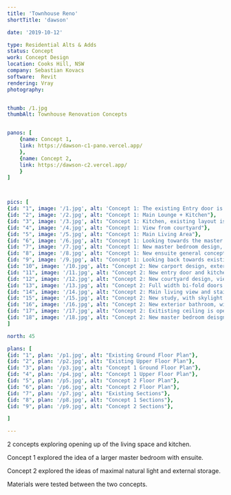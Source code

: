 ```yaml
---
title: 'Townhouse Reno'
shortTitle: 'dawson'

date: '2019-10-12'

type: Residential Alts & Adds
status: Concept
work: Concept Design
location: Cooks Hill, NSW
company: Sebastian Kovacs
software:  Revit
rendering: Vray
photography: 


thumb: /1.jpg
thumbAlt: Townhouse Renovation Concepts


panos: [
    {name: Concept 1,
    link: https://dawson-c1-pano.vercel.app/
    },
    {name: Concept 2,
    link: https://dawson-c2.vercel.app/
    }
]



pics: [
{id: "1", image: '/1.jpg', alt: 'Concept 1: The existing Entry door is kept but stairs now occupy where the existing downstairs toilet and upstairs laundry are, skylights are new to bring natural light down into the main living and kitchen and to enable stack ventilation'},
{id: "2", image: '/2.jpg', alt: "Concept 1: Main Lounge + Kitchen"},
{id: "3", image: '/3.jpg', alt: "Concept 1: Kitchen, existing layout is kept, but one steel column is used to replace the existing brickwork support. "},
{id: "4", image: '/4.jpg', alt: "Concept 1: View from courtyard"},
{id: "5", image: '/5.jpg', alt: "Concept 1: Main Living Area"},
{id: "6", image: '/6.jpg', alt: "Concept 1: Looking towards the master bedroom from the top of the stairs"},
{id: "7", image: '/7.jpg', alt: "Concept 1: New master bedroom design, with ensuite in the location of existing stairs"},
{id: "8", image: '/8.jpg', alt: "Concept 1: New ensuite general concept, width = ~2m and will fit a bath well. The window will need to be considered around privacy"},
{id: "9", image: '/9.jpg', alt: "Concept 1: Looking back towards existing rooms, new storage/linen cupboards"},
{id: "10", image: '/10.jpg', alt: "Concept 2: New carport design, external storage is situated underneath where the existing stairs would be. New pantry window is where existing entry door is and the new entry sliding door is located to the right"},
{id: "11", image: '/11.jpg', alt: "Concept 2: New entry door and kitchen layout. Walk-in pantry and laundry is located the the right of the kitchen. New stairs are where in the place of the existing downstairs toilet"},
{id: "12", image: '/12.jpg', alt: "Concept 2: New courtyard design, viewed from the lounge. Planter boxes replace existing garden beds, but are more narrow. Addition of an outdoor shower and builtin BBQ."},
{id: "13", image: '/13.jpg', alt: "Concept 2: Full width bi-fold doors open the living space extending it seemlessly into the courtyard. The existing clothesline is replaced with a hoistable clothesline situated above the doorway"},
{id: "14", image: '/14.jpg', alt: "Concept 2: Main living view and stairway. Visual connection to new study and window"},
{id: "15", image: '/15.jpg', alt: "Concept 2: New study, with skylight above and existing window replaced with taller one"},
{id: "16", image: '/16.jpg', alt: "Concept 2: New exterior bathroom, with copper / brone lining. Floor tiles matched to new polish concrete floor top"},
{id: "17", image: '/17.jpg', alt: "Concept 2: Exitisting ceiling is opened up exposed roof beams and 3 new skylights. Louvres highlight windows bring in even more light and improve ventilation"},
{id: "18", image: '/18.jpg', alt: "Concept 2: New master bedroom deisgn. Existing balcony floor is floated to new floor level making it more usable. Existing windows / door replaced with full width glass sliding door. Ceiling is now raked"}
]

north: 45

plans: [
{id: "1", plan: '/p1.jpg', alt: "Existing Ground Floor Plan"},
{id: "2", plan: '/p2.jpg', alt: "Existing Upper Floor Plan"},
{id: "3", plan: '/p3.jpg', alt: "Concept 1 Ground Floor Plan"},
{id: "4", plan: '/p4.jpg', alt: "Concept 1 Upper Floor Plan"},
{id: "5", plan: '/p5.jpg', alt: "Concept 2 Floor Plan"},
{id: "6", plan: '/p6.jpg', alt: "Concept 2 Floor Plan"},
{id: "7", plan: '/p7.jpg', alt: "Existing Sections"},
{id: "8", plan: '/p8.jpg', alt: "Concept 1 Sections"},
{id: "9", plan: '/p9.jpg', alt: "Concept 2 Sections"},

]

---
```


2 concepts exploring opening up of the living space and kitchen. 

Concept 1 explored the idea of a larger master bedroom with ensuite.

Concept 2 explored the ideas of maximal natural light and external storage. 

Materials were tested between the two concepts.